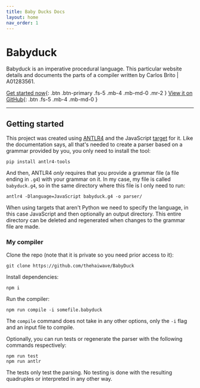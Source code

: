 ```yaml
---
title: Baby Ducks Docs
layout: home
nav_order: 1
---
```


# Babyduck

Babyduck is an imperative procedural language. This particular website details and documents
the parts of a compiler written by Carlos Brito | A01283561.

[Get started now](#getting-started){: .btn .btn-primary .fs-5 .mb-4 .mb-md-0 .mr-2 }
[View it on GitHub](https://github.com/thehaiwave/BabyDuck){: .btn .fs-5 .mb-4 .mb-md-0 }

---

## Getting started

This project was created using [ANTLR4](https://www.antlr.org/) and the JavaScript [target](https://github.com/antlr/antlr4/blob/master/doc/javascript-target.md)
for it. Like the documentation says, all that's needed to create a parser based on a grammar provided by you, you only need to install the tool:

```
pip install antlr4-tools
```

And then, ANTLR4 _only_ requires that you provide a grammar file (a file ending in `.g4`) with your grammar on it. In my case, my file is called `babyduck.g4`, so in the same directory where this file is I only need to run:

```
antlr4 -Dlanguage=JavaScript babyduck.g4 -o parser/
```

When using targets that aren't Python we need to specify the language, in this
case JavaScript and then optionally an output directory. This entire directory
can be deleted and regenerated when changes to the grammar file are made.

### My compiler

Clone the repo (note that it is private so you need prior access to it):

```
git clone https://github.com/thehaiwave/BabyDuck
```

Install dependencies:

```
npm i
```

Run the compiler:

```
npm run compile -i somefile.babyduck
```

The `compile` command does not take in any other options, only the `-i` flag and an input file to compile.

Optionally, you can run tests or regenerate the parser with the following commands respectively:

```
npm run test
npm run antlr
```

The tests only test the parsing. No testing is done with the resulting quadruples or interpreted in any other
way.

